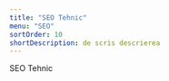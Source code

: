 ```yaml
---
title: "SEO Tehnic"
menu: "SEO"
sortOrder: 10
shortDescription: de scris descrierea
---
```


SEO Tehnic
